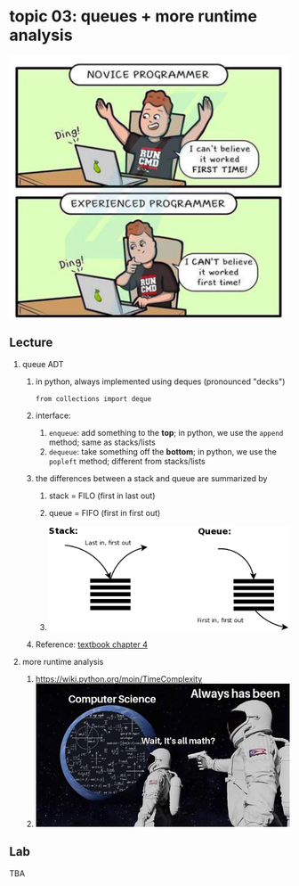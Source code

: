 # topic 03: queues + more runtime analysis

<center>
<img width=600px src=tests.png />
</center>

## Lecture

1. queue ADT
    1. in python, always implemented using deques (pronounced "decks")
       ```
       from collections import deque
       ```
    1. interface:
        1. `enqueue`: add something to the **top**; in python, we use the `append` method; same as stacks/lists
        1. `dequeue`: take something off the **bottom**; in python, we use the `popleft` method; different from stacks/lists
    1. the differences between a stack and queue are summarized by
    
        1. stack = FILO (first in last out)

        1. queue = FIFO (first in first out)

        1. <a href=https://gohighbrow.com/stacks-and-queues/><img src=stack-v-queue.png /></a>

    1. Reference: [textbook chapter 4](https://runestone.academy/runestone/books/published/pythonds/BasicDS/toctree.html)

1. more runtime analysis
    1. <https://wiki.python.org/moin/TimeComplexity>
    1. <img src=math.webp />

## Lab

TBA
<!--
1. [Click here to complete the mid-semester survey if you haven't already](https://docs.google.com/forms/d/1vJ9UnXJVtI9kxI3uobiB3TEh9EuLzfPR2SG4VRod-fU/)

1. Check your answers for page 9 of the `big-o.pdf` notes.
   (There is nothing to submit for this problem, it is only for your own reference.)
    1. `1 = O(n)`
    1. `3n log(n) = O(n^2)`
    1. `1 = Omega(1/n)`
    1. `log_2 n = Theta(log_3 n)`
    1. `log n = Omega(1/log n)`
    1. `5x10^30 = O(log n)`
    1. `log n = Theta(log n^2)`
    1. `2^n = O(3^n)`
    1. `1/n = O(sqrt(1/n))`
    1. `log n = O( (log n)^2 )`

1. The file `palindrome.py` contains two functions.
   Both functions check whether the input container is a palindrome,
   and both functions work correctly no matter whether the input container is a `str`, `list`, or `deque`.

   Run the doctests to verify that both functions are correct:
   ```
   $ python3 -m doctest palindrome.py
   ```

   Complete the following table, where each entry is the runtime of the corresponding function when the input `container` is of the corresponding type.
   Write the runtimes in terms of `n=len(container)` using big-O notation.

   |                        | `str` | `list` | `deque` |
   | ---------------------- | ----- | ------ | ------- |
   | `check_palindrome_1`   |  O(n) |        |         |
   | `check_palindrome_2`   |       |        |         |

   **HINT:**
   The runtimes for indexing into a string are the same as those for indexing a list, which is O(1).
   The runtime for indexing into a deque is O(n).

   **HINT:**
   One of these entries should be asymptotically larger than the others.

1. In this problem, you will use the [timeit module](https://docs.python.org/3/library/timeit.html) in python to actually calculate the runtimes of these two functions.
   This module is used on the command line in the following way:
   ```
   $ python3 -m timeit -s 'SETUP_CODE' 'CODE_TO_TIME'
   ```
   where `SETUP_CODE` is a code snippet that defines some variables, and `CODE_TO_TIME` is a code snippet that will get run 1000000 times in order to determine how fast the code is.

   For example, in order to measure the runtime of the `check_palindrome_1` function on a list and deque of length 5, we could run the commands:
   ```
   $ python3 -m timeit -s 'import palindrome; xs=[1,2,3,2,1]' 'palindrome.check_palindrome_1(xs)'
   $ python3 -m timeit -s 'import palindrome; from collections import deque; xs=deque([1,2,3,2,1])' 'palindrome.check_palindrome_1(xs)'
   ```
   Because these containers are so small, the runtime is insignificant.
   (I get about 0.7 microseconds for both examples).
   Neither of these functions is slow because `n` is small.

   What we're really interested in, however, is when `n` is large.
   We can easily generate large containers using python's container multiplication operator.
   For example `[1]*100000` will give us a container of length one hundred thousand with all ones.
   ```
   $ python3 -m timeit -s 'import palindrome; from collections import deque; xs=deque([1]*100000)' 'palindrome.check_palindrome_1(xs)'
   ```

   Complete the following table with actual measured runtimes by substituting the values for `xs` and the function in the command above.

   |                        | `xs=("1"*100000)` | `xs=([1]*100000)` | `xs=deque([1]*100000)` |
   | ---------------------- | ---------------- | ---------------- | --------------------- |
   | `check_palindrome_1`   |                  |                  |                       |
   | `check_palindrome_2`   |                  |                  |                       |

   You should observe that one of these entries is significantly slower than the others.
   This slow entry should match the asymptotically large entry from the previous problem.

**Submission:**
Copy/paste the completed tables into sakai.
Each table is worth 1 point.
-->
